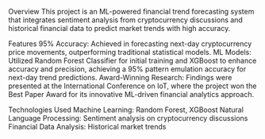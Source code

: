 Overview
This project is an ML-powered financial trend forecasting system that integrates sentiment analysis from cryptocurrency discussions and historical financial data to predict market trends with high accuracy.

Features
95% Accuracy: Achieved in forecasting next-day cryptocurrency price movements, outperforming traditional statistical models.
ML Models: Utilized Random Forest Classifier for initial training and XGBoost to enhance accuracy and precision, achieving a 95% pattern emulation accuracy for next-day trend predictions.
Award-Winning Research: Findings were presented at the International Conference on IoT, where the project won the Best Paper Award for its innovative ML-driven financial analytics approach.

Technologies Used
Machine Learning: Random Forest, XGBoost
Natural Language Processing: Sentiment analysis on cryptocurrency discussions
Financial Data Analysis: Historical market trends
